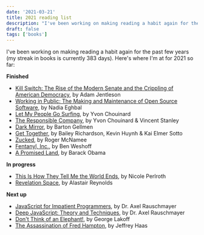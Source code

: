 ```yaml
---
date: '2021-03-21'
title: 2021 reading list
description: "I've been working on making reading a habit again for the past few years (my streak in books is currently 383 days)."
draft: false
tags: ['books']
---
```


I've been working on making reading a habit again for the past few years (my streak in books is currently 383 days).<!-- excerpt --> Here's where I'm at for 2021 so far:

**Finished**

- [Kill Switch: The Rise of the Modern Senate and the Crippling of American Democracy](https://www.harvard.com/book/kill_switch_the_rise_of_the_modern_senate_and_the_crippling_of_american_dem/), by Adam Jentleson
- [Working in Public: The Making and Maintenance of Open Source Software](https://blas.com/working-in-public/), by Nadia Eghbal
- [Let My People Go Surfing](https://www.patagonia.com/product/let-my-people-go-surfing-revised-paperback-book/BK067.html), by Yvon Chouinard
- [The Responsible Company](https://www.patagonia.com/product/the-responsible-company-what-weve-learned-from-patagonias-first-forty-years-paperback-book/BK233.html), by Yvon Chouinard & Vincent Stanley
- [Dark Mirror](https://www.penguinrandomhouse.com/books/316047/dark-mirror-by-barton-gellman/), by Barton Gellmen
- [Get Together](https://gettogether.world/), by Bailey Richardson, Kevin Huynh & Kai Elmer Sotto
- [Zucked](https://www.penguinrandomhouse.com/books/598206/zucked-by-roger-mcnamee/), by Roger McNamee
- [Fentanyl, Inc.](https://groveatlantic.com/book/fentanyl-inc/), by Ben Weshoff
- [A Promised Land](https://obamabook.com/), by Barack Obama

**In progress**

- [This Is How They Tell Me the World Ends](https://www.bloomsbury.com/us/this-is-how-they-tell-me-the-world-ends-9781635576061/), by Nicole Perlroth
- [Revelation Space](http://www.alastairreynolds.com/release/revelation-space/), by Alastair Reynolds

**Next up**

- [JavaScript for Impatient Programmers](https://exploringjs.com/impatient-js/), by Dr. Axel Rauschmayer
- [Deep JavaScript: Theory and Techniques](https://exploringjs.com/deep-js/), by Dr. Axel Rauschmayer
- [Don't Think of an Elephant!](https://georgelakoff.com/books/dont_think_of_an_elephant_know_your_values_and_frame_the_debatethe_essential_guide_for_progressives-119190455949080/), by George Lakoff
- [The Assassination of Fred Hampton](https://www.amazon.com/Assassination-Fred-Hampton-Chicago-Murdered/dp/1569767092), by Jeffrey Haas
